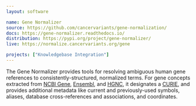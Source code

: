 ```yaml
---
layout: software

name: Gene Normalizer
source: https://github.com/cancervariants/gene-normalization/
docs: https://gene-normalizer.readthedocs.io/
distribution: https://pypi.org/project/gene-normalizer/
live: https://normalize.cancervariants.org/gene

projects: ["Knowledgebase Integration"]
---
```

The Gene Normalizer provides tools for resolving ambiguous human gene references to consistently-structured, normalized terms. For gene concepts extracted from [NCBI Gene](https://www.ncbi.nlm.nih.gov/gene/), [Ensembl](https://useast.ensembl.org/index.html), and [HGNC](https://www.genenames.org/), it designates a [CURIE](https://en.wikipedia.org/wiki/CURIE), and provides additional metadata like current and previously-used symbols, aliases, database cross-references and associations, and coordinates.
